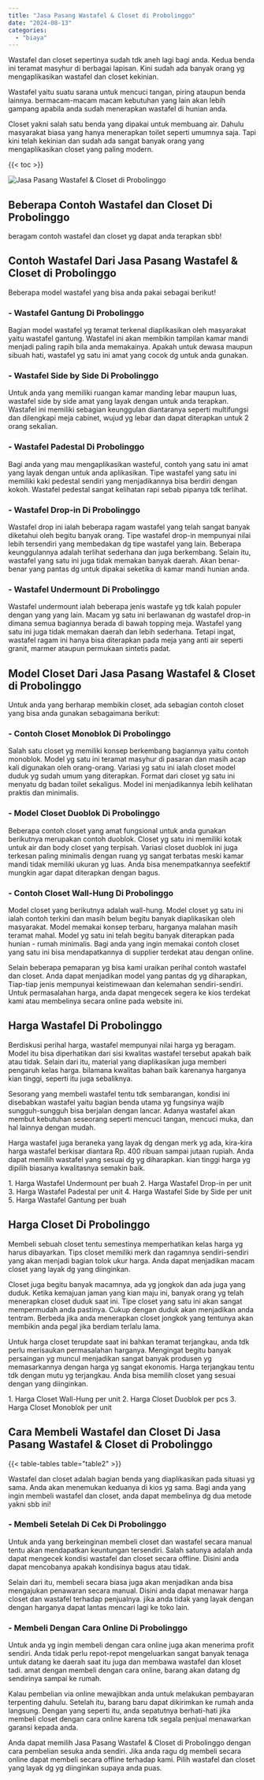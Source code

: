 ```yaml
---
title: "Jasa Pasang Wastafel & Closet di Probolinggo"
date: "2024-08-13"
categories: 
  - "biaya"
---
```


Wastafel dan closet sepertinya sudah tdk aneh lagi bagi anda. Kedua benda ini teramat masyhur di berbagai lapisan. Kini sudah ada banyak orang yg mengaplikasikan wastafel dan closet kekinian.

Wastafel yaitu suatu sarana untuk mencuci tangan, piring ataupun benda lainnya. bermacam-macam macam kebutuhan yang lain akan lebih gampang apabila anda sudah menerapkan wastafel di hunian anda.

Closet yakni salah satu benda yang dipakai untuk membuang air. Dahulu masyarakat biasa yang hanya menerapkan toilet seperti umumnya saja. Tapi kini telah kekinian dan sudah ada sangat banyak orang yang mengaplikasikan closet yang paling modern.

{{< toc >}}

![Jasa Pasang Wastafel & Closet di Probolinggo](/images/wastafel-closet-murah47.png)

## Beberapa Contoh Wastafel dan Closet Di Probolinggo

beragam contoh wastafel dan closet yg dapat anda terapkan sbb!

## Contoh Wastafel Dari Jasa Pasang Wastafel & Closet di Probolinggo

Beberapa model wastafel yang bisa anda pakai sebagai berikut!

### \- Wastafel Gantung Di Probolinggo

Bagian model wastafel yg teramat terkenal diaplikasikan oleh masyarakat yaitu wastafel gantung. Wastafel ini akan membikin tampilan kamar mandi menjadi paling rapih bila anda memakainya. Apakah untuk dewasa maupun sibuah hati, wastafel yg satu ini amat yang cocok dg untuk anda gunakan.

### \- Wastafel Side by Side Di Probolinggo

Untuk anda yang memiliki ruangan kamar manding lebar maupun luas, wastafel side by side amat yang layak dengan untuk anda terapkan. Wastafel ini memiliki sebagian keunggulan diantaranya seperti multifungsi dan dilengkapi meja cabinet, wujud yg lebar dan dapat diterapkan untuk 2 orang sekalian.

### \- Wastafel Padestal Di Probolinggo

Bagi anda yang mau mengaplikasikan wasteful, contoh yang satu ini amat yang layak dengan untuk anda aplikasikan. Tipe wastafel yang satu ini memiliki kaki pedestal sendiri yang menjadikannya bisa berdiri dengan kokoh. Wastafel pedestal sangat kelihatan rapi sebab pipanya tdk terlihat.

### \- Wastafel Drop-in Di Probolinggo

Wastafel drop ini ialah beberapa ragam wastafel yang telah sangat banyak diketahui oleh begitu banyak orang. Tipe wastafel drop-in mempunyai nilai lebih tersendiri yang membedakan dg tipe wastafel yang lain. Beberapa keunggulannya adalah terlihat sederhana dan juga berkembang. Selain itu, wastafel yang satu ini juga tidak memakan banyak daerah. Akan benar-benar yang pantas dg untuk dipakai seketika di kamar mandi hunian anda.

### \- Wastafel Undermount Di Probolinggo

Wastafel undermount ialah beberapa jenis wastafe yg tdk kalah populer dengan yang yang lain. Macam yg satu ini berlawanan dg wastafel drop-in dimana semua bagiannya berada di bawah topping meja. Wastafel yang satu ini juga tidak memakan daerah dan lebih sederhana. Tetapi ingat, wastafel ragam ini hanya bisa diterapkan pada meja yang anti air seperti granit, marmer ataupun permukaan sintetis padat.

## Model Closet Dari Jasa Pasang Wastafel & Closet di Probolinggo

Untuk anda yang berharap membikin closet, ada sebagian contoh closet yang bisa anda gunakan sebagaimana berikut:

### \- Contoh Closet Monoblok Di Probolinggo

Salah satu closet yg memiliki konsep berkembang bagiannya yaitu contoh monoblok. Model yg satu ini teramat masyhur di pasaran dan masih acap kali digunakan oleh orang-orang. Variasi yg satu ini ialah closet model duduk yg sudah umum yang diterapkan. Format dari closet yg satu ini menyatu dg badan toilet sekaligus. Model ini menjadikannya lebih kelihatan praktis dan minimalis.

### \- Model Closet Duoblok Di Probolinggo

Beberapa contoh closet yang amat fungsional untuk anda gunakan berikutnya merupakan contoh duoblok. Closet yg satu ini memiliki kotak untuk air dan body closet yang terpisah. Variasi closet duoblok ini juga terkesan paling minimalis dengan ruang yg sangat terbatas meski kamar mandi tidak memiliki ukuran yg luas. Anda bisa menempatkannya seefektif mungkin agar dapat diterapkan dengan bagus.

### \- Contoh Closet Wall-Hung Di Probolinggo

Model closet yang berikutnya adalah wall-hung. Model closet yg satu ini ialah contoh terkini dan masih belum begitu banyak diaplikasikan oleh masyarakat. Model memakai konsep terbaru, harganya malahan masih teramat mahal. Model yg satu ini telah begitu banyak diterapkan pada hunian - rumah minimalis. Bagi anda yang ingin memakai contoh closet yang satu ini bisa mendapatkannya di supplier terdekat atau dengan online.

Selain beberapa pemaparan yg bisa kami uraikan perihal contoh wastafel dan closet. Anda dapat menjadikan model yang pantas dg yg diharapkan, Tiap-tiap jenis mempunyai keistimewaan dan kelemahan sendiri-sendiri. Untuk permasalahan harga, anda dapat mengecek segera ke kios terdekat kami atau membelinya secara online pada website ini.

## Harga Wastafel Di Probolinggo

Berdiskusi perihal harga, wastafel mempunyai nilai harga yg beragam. Model itu bisa diperhatikan dari sisi kwalitas wastafel tersebut apakah baik atau tidak. Selain dari itu, material yang diaplikasikan juga memberi pengaruh kelas harga. bilamana kwalitas bahan baik karenanya harganya kian tinggi, seperti itu juga sebaliknya.

Sesorang yang membeli wastafel tentu tdk sembarangan, kondisi ini disebabkan wastafel yaitu bagian benda utama yg fungsinya wajib sungguh-sungguh bisa berjalan dengan lancar. Adanya wastafel akan membut kebutuhan seseorang seperti mencuci tangan, mencuci muka, dan hal lainnya dengan mudah.

Harga wastafel juga beraneka yang layak dg dengan merk yg ada, kira-kira harga wastafel berkisar diantara Rp. 400 ribuan sampai jutaan rupiah. Anda dapat memilih wastafel yang sesuai dg yg diharapkan. kian tinggi harga yg dipilih biasanya kwalitasnya semakin baik.

1\. Harga Wastafel Undermount per buah 2. Harga Wastafel Drop-in per unit 3. Harga Wastafel Padestal per unit 4. Harga Wastafel Side by Side per unit 5. Harga Wastafel Gantung per buah

## Harga Closet Di Probolinggo

Membeli sebuah closet tentu semestinya memperhatikan kelas harga yg harus dibayarkan. Tips closet memiliki merk dan ragamnya sendiri-sendiri yang akan menjadi bagian tolok ukur harga. Anda dapat menjadikan macam closet yang layak dg yang diinginkan.

Closet juga begitu banyak macamnya, ada yg jongkok dan ada juga yang duduk. Ketika kemajuan jaman yang kian maju ini, banyak orang yg telah menerapkan closet duduk saat ini. Tipe closet yang satu ini akan sangat mempermudah anda pastinya. Cukup dengan duduk akan menjadikan anda tentram. Berbeda jika anda menerapkan closet jongkok yang tentunya akan membikin anda pegal jika berdiam terlalu lama.

Untuk harga closet terupdate saat ini bahkan teramat terjangkau, anda tdk perlu merisaukan permasalahan harganya. Mengingat begitu banyak persaingan yg muncul menjadikan sangat banyak produsen yg memasarkannya dengan harga yg sangat ekonomis. Harga terjangkau tentu tdk dengan mutu yg terjangkau. Anda bisa memilih closet yang sesuai dengan yang diinginkan.

1\. Harga Closet Wall-Hung per unit 2. Harga Closet Duoblok per pcs 3. Harga Closet Monoblok per unit

## Cara Membeli Wastafel dan Closet Di Jasa Pasang Wastafel & Closet di Probolinggo

{{< table-tables table="table2" >}}

Wastafel dan closet adalah bagian benda yang diaplikasikan pada situasi yg sama. Anda akan menemukan keduanya di kios yg sama. Bagi anda yang ingin membeli wastafel dan closet, anda dapat membelinya dg dua metode yakni sbb ini!

### \- Membeli Setelah Di Cek Di Probolinggo

Untuk anda yang berkeinginan membeli closet dan wastafel secara manual tentu akan mendapatkan keuntungan tersendiri. Salah satunya adalah anda dapat mengecek kondisi wastafel dan closet secara offline. Disini anda dapat mencobanya apakah kondisinya bagus atau tidak.

Selain dari itu, membeli secara biasa juga akan menjadikan anda bisa mengajukan penawaran secara manual. Disini anda dapat menawar harga closet dan wastafel terhadap penjualnya. jika anda tidak yang layak dengan dengan harganya dapat lantas mencari lagi ke toko lain.

### \- Membeli Dengan Cara Online Di Probolinggo

Untuk anda yg ingin membeli dengan cara online juga akan menerima profit sendiri. Anda tidak perlu repot-repot mengeluarkan sangat banyak tenaga untuk datang ke daerah saat itu juga dan membawa wastafel dan kloset tadi. amat dengan membeli dengan cara online, barang akan datang dg sendirinya sampai ke rumah.

Kalau pembelian via online mewajibkan anda untuk melakukan pembayaran terpenting dahulu. Setelah itu, barang baru dapat dikirimkan ke rumah anda langsung. Dengan yang seperti itu, anda sepatutnya berhati-hati jika membeli closet dengan cara online karena tdk segala penjual menawarkan garansi kepada anda.

Anda dapat memilih Jasa Pasang Wastafel & Closet di Probolinggo dengan cara pembelian sesuka anda sendiri. Jika anda ragu dg membeli secara online dapat membeli secara offline terhadap kami. Pilih wastafel dan closet yang layak dg yg diinginkan supaya anda puas.
